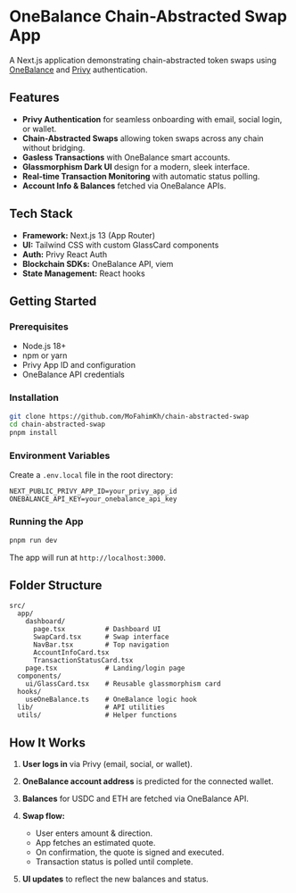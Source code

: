 # OneBalance Chain-Abstracted Swap App

A Next.js application demonstrating chain-abstracted token swaps using [OneBalance](https://onebalance.io) and [Privy](https://www.privy.io/) authentication.

## Features

* **Privy Authentication** for seamless onboarding with email, social login, or wallet.
* **Chain-Abstracted Swaps** allowing token swaps across any chain without bridging.
* **Gasless Transactions** with OneBalance smart accounts.
* **Glassmorphism Dark UI** design for a modern, sleek interface.
* **Real-time Transaction Monitoring** with automatic status polling.
* **Account Info & Balances** fetched via OneBalance APIs.

## Tech Stack

* **Framework:** Next.js 13 (App Router)
* **UI:** Tailwind CSS with custom GlassCard components
* **Auth:** Privy React Auth
* **Blockchain SDKs:** OneBalance API, viem
* **State Management:** React hooks

## Getting Started

### Prerequisites

* Node.js 18+
* npm or yarn
* Privy App ID and configuration
* OneBalance API credentials

### Installation

```bash
git clone https://github.com/MoFahimKh/chain-abstracted-swap
cd chain-abstracted-swap
pnpm install
```

### Environment Variables

Create a `.env.local` file in the root directory:

```env
NEXT_PUBLIC_PRIVY_APP_ID=your_privy_app_id
ONEBALANCE_API_KEY=your_onebalance_api_key
```

### Running the App

```bash
pnpm run dev
```

The app will run at `http://localhost:3000`.

## Folder Structure

```
src/
  app/
    dashboard/
      page.tsx          # Dashboard UI
      SwapCard.tsx      # Swap interface
      NavBar.tsx        # Top navigation
      AccountInfoCard.tsx
      TransactionStatusCard.tsx
    page.tsx            # Landing/login page
  components/
    ui/GlassCard.tsx    # Reusable glassmorphism card
  hooks/
    useOneBalance.ts    # OneBalance logic hook
  lib/                  # API utilities
  utils/                # Helper functions
```

## How It Works

1. **User logs in** via Privy (email, social, or wallet).
2. **OneBalance account address** is predicted for the connected wallet.
3. **Balances** for USDC and ETH are fetched via OneBalance API.
4. **Swap flow:**

   * User enters amount & direction.
   * App fetches an estimated quote.
   * On confirmation, the quote is signed and executed.
   * Transaction status is polled until complete.
5. **UI updates** to reflect the new balances and status.

